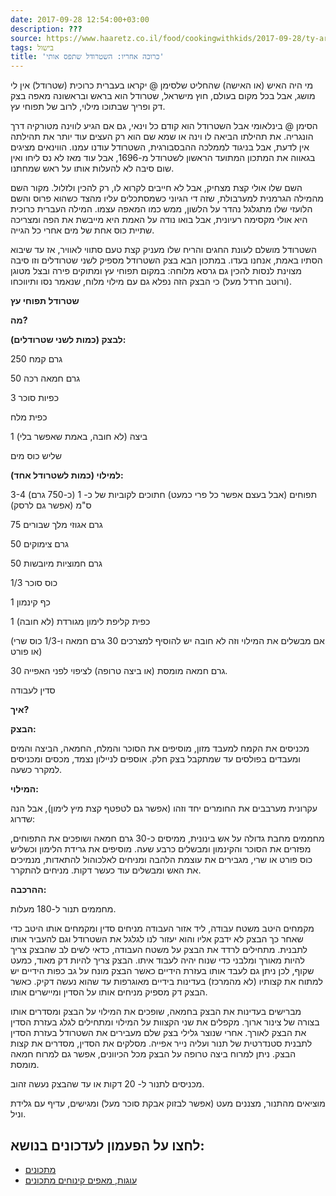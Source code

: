 ```yaml
---
date: 2017-09-28 12:54:00+03:00
description: ???
source: https://www.haaretz.co.il/food/cookingwithkids/2017-09-28/ty-article/0000017f-f900-ddde-abff-fd656f870000
tags: בישול
title: 'כרוכה אחריו: השטרודל שתפס אותי'
---
```


מי היה האיש (או האישה) שהחליט שלסימן @ יקראו בעברית כרוכית (שטרודל) אין לי מושג, אבל בכל מקום בעולם, חוץ מישראל, שטרודל הוא בראש ובראשונה מאפה בצק דק ופריך שבתוכו מילוי, לרוב של תפוחי עץ.

הסימן @ בינלאומי אבל השטרודל הוא קודם כל וינאי, גם אם הגיע לווינה מטורקיה דרך הונגריה. את תהילתו הביאה לו וינה או שמא שם הוא רק העצים עוד יותר את תהילתה אין לדעת, אבל בניגוד לממלכה ההבסבורגית, השטרודל עודנו עמנו. הווינאים מציגים בגאווה את המתכון המתועד הראשון לשטרודל מ-1696, אבל עוד מאז לא נס ליחו ואין שום סיבה לא להעלות אותו על ראש שמחתנו.

השם שלו אולי קצת מצחיק, אבל לא חייבים לקרוא לו, רק להכין ולזלול. מקור השם מהמילה הגרמנית למערבולת, שזה די הגיוני כשמסתכלים עליו מהצד כשהוא פרוס והשם הלועזי שלו מתגלגל נהדר על הלשון, ממש כמו המאפה עצמו. המילה העברית כרוכית היא אולי מקסימה רעיונית, אבל בואו נודה על האמת היא מייבשת את הפה ומצריכה שתיית כוס אחת של מים אחרי כל הגייה.

השטרודל מושלם לעונת החגים והריח שלו מעניק קצת טעם סתווי לאוויר, אז עד שיבוא הסתיו באמת, אנחנו בעדו. במתכון הבא בצק השטרודל מספיק לשני שטרודלים וזו סיבה מצוינת לנסות להכין גם גרסא מלוחה: במקום תפוחי עץ ומתוקים פירה ובצל מטוגן (ורוטב חרדל מעל) כי הבצק הזה נפלא גם עם מילוי מלוח, שנאמר נסו ותיווכחו.

**שטרודל תפוחי עץ**

**מה?**

**לבצק (כמות לשני שטרודלים):**

250 גרם קמח

50 גרם חמאה רכה

3 כפיות סוכר

כפית מלח

1 ביצה (לא חובה, באמת שאפשר בלי)

שליש כוס מים

**למילוי (כמות לשטרודל אחד):**

3-4 (כ-750 גרם) תפוחים (אבל בעצם אפשר כל פרי כמעט) חתוכים לקוביות של כ- 1 ס"מ (אפשר גם לרסק)

75 גרם אגוזי מלך שבורים

50 גרם צימוקים

50 גרם חמוציות מיובשות

1/3 כוס סוכר

1 כף קינמון

1 כפית קליפת לימון מגורדת (לא חובה)

(אם מבשלים את המילוי וזה לא חובה יש להוסיף למצרכים 30 גרם חמאה ו-1/3 כוס שרי או פורט)

30 גרם חמאה מומסת (או ביצה טרופה) לציפוי לפני האפייה.

סדין לעבודה

**איך?**

**הבצק:**

מכניסים את הקמח למעבד מזון, מוסיפים את הסוכר והמלח, החמאה, הביצה והמים ומעבדים בפולסים עד שמתקבל בצק חלק. אוספים לניילון נצמד, מכסים ומכניסים למקרר כשעה.

**המילוי:**

עקרונית מערבבים את החומרים יחד וזהו (אפשר גם לטפטף קצת מיץ לימון), אבל הנה שדרוג:

מחממים מחבת גדולה על אש בינונית, ממיסים כ-30 גרם חמאה ושופכים את התפוחים, מפזרים את הסוכר והקינמון ומבשלים כרבע שעה. מוסיפים את גרידת הלימון וכשליש כוס פורט או שרי, מגבירים את עוצמת הלהבה ומניחים לאלכוהול להתאדות, מנמיכים את האש ומבשלים עוד כעשר דקות. מניחים להתקרר. 

**ההרכבה:**

מחממים תנור ל-180 מעלות.

מקמחים היטב משטח עבודה, ליד אזור העבודה מניחים סדין ומקמחים אותו היטב כדי שאחר כך הבצק לא ידבק אליו והוא יעזור לנו לגלגל את השטרודל וגם להעביר אותו לתבנית. מתחילים לרדד את הבצק על משטח העבודה, כדאי לשים לב שהבצק צריך להיות מאורך ומלבני כדי שנוח יהיה לעבוד איתו. הבצק צריך להיות דק מאוד, כמעט שקוף, לכן ניתן גם לעבד אותו בעזרת הידיים כאשר הבצק מונח על גב כפות הידיים יש למתוח את קצותיו (לא מהמרכז) בעדינות בידיים מאוגרפות עד שהוא נעשה דקיק. כאשר הבצק דק מספיק מניחים אותו על הסדין ומיישרים אותו.

מברישים בעדינות את הבצק בחמאה, שופכים את המילוי על הבצק ומסדרים אותו בצורה של צינור ארוך. מקפלים את שני הקצוות על המילוי ומתחילים לגלג בעזרת הסדין את הבצק לאורך. אחרי שנוצר גלילי בצק שלם מעבירים את השטרודל בעזרת הסדין לתבנית סטנדרטית של תנור ועליה נייר אפייה. מסלקים את הסדין, מסדרים את קצות הבצק. ניתן למרוח ביצה טרופה על הבצק מכל הכיוונים, אפשר גם למרוח חמאה מומסת.

מכניסים לתנור ל- 20 דקות או עד שהבצק נעשה זהוב.

מוציאים מהתנור, מצננים מעט (אפשר לבזוק אבקת סוכר מעל) ומגישים, עדיף עם גלידת וניל.

לחצו על הפעמון לעדכונים בנושא:
------------------------------

* [מתכונים](/ty-tag/recipes-0000017f-da28-dea8-a77f-de6a4ba50000)
* [עוגות, מאפים קינוחים מתכונים](/ty-tag/cakes-0000017f-da2a-d938-a17f-fe2a21fc0000)